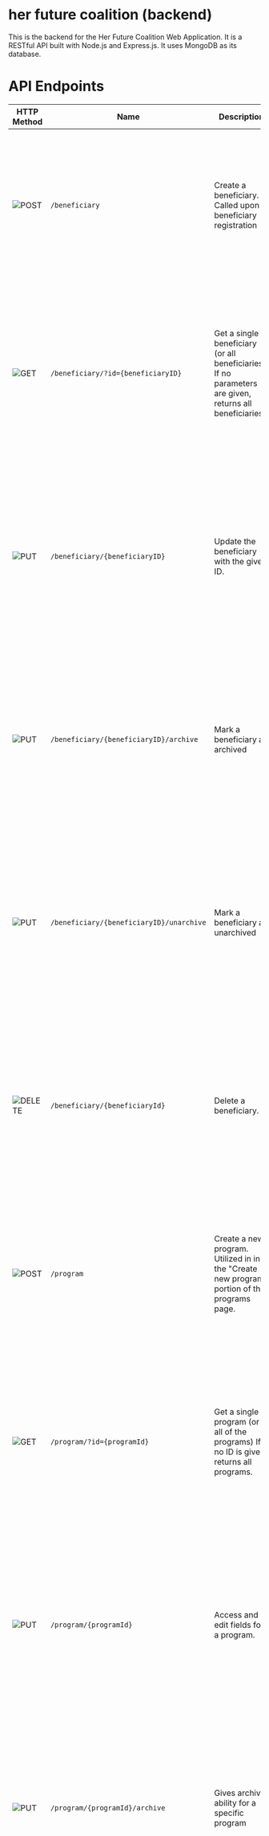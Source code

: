 # her future coalition (backend)

This is the backend for the Her Future Coalition Web Application. It is a RESTful API built with Node.js and Express.js. It uses MongoDB as its database.

# API Endpoints

| HTTP Method                                         | Name                                     | Description                                                                                                          | Parameters                                                                                                                                   | Responses                                                                                                                                                                                                                                 |
| --------------------------------------------------- | ---------------------------------------- | -------------------------------------------------------------------------------------------------------------------- | -------------------------------------------------------------------------------------------------------------------------------------------- | ----------------------------------------------------------------------------------------------------------------------------------------------------------------------------------------------------------------------------------------- |
| ![POST](https://img.shields.io/badge/-POST-green)   | `/beneficiary`                           | Create a beneficiary. Called upon at beneficiary registration                                                        | ...all beneficiary fields                                                                                                                    | [`201`] Successful beneficiary creation. <br> [`400`] Bad request. <br> [`401`] Unauthorized. idk who u r. <br> [`403`] Forbidden. ik who u r...nice try ;). <br> [`500`] Internal server error.                                          |
| ![GET](https://img.shields.io/badge/-GET-blue)      | `/beneficiary/?id={beneficiaryID}`       | Get a single beneficiary (or all beneficiaries). If no parameters are given, returns all beneficiaries.              | `beneficiaryId` (Object ID) - The MongoDB-generated UUID (`_id`) attached to the target beneficiary. <br><br> ...all new beneficiary fields. | [`200`] - Successful beneficiary retrieval. <br> [`400`] Bad request. <br> [`401`] Unauthorized. idk who u r. <br> [`403`] Forbidden. ik who u r...nice try ;). <br> [`404`] - beneficiary not found. <br> [`500`] Internal server error. |
| ![PUT](https://img.shields.io/badge/-PUT-orange)    | `/beneficiary/{beneficiaryID}`           | Update the beneficiary with the given ID.                                                                            | `beneficiaryId` (Object ID) - The MongoDB-generated UUID (`_id`) attached to the target beneficiary. <br><br> ...all new beneficiary fields. | [`200`] - Successful beneficiary update. <br> [`400`] Bad request. <br> [`401`] Unauthorized. idk who u r. <br> [`403`] Forbidden. ik who u r...nice try ;). <br> [`404`] - beneficiary not found. <br> [`500`] Internal server error.    |
| ![PUT](https://img.shields.io/badge/-PUT-orange)    | `/beneficiary/{beneficiaryID}/archive`   | Mark a beneficiary as archived                                                                                       | `beneficiaryId` (Object ID) - The MongoDB-generated UUID (`_id`) attached to the target beneficiary. <br><br> ...all new beneficiary fields. | [`200`] - Successful beneficiary update. <br> [`400`] Bad request. <br> [`401`] Unauthorized. idk who u r. <br> [`403`] Forbidden. ik who u r...nice try ;). <br> [`404`] - beneficiary not found. <br> [`500`] Internal server error.    |
| ![PUT](https://img.shields.io/badge/-PUT-orange)    | `/beneficiary/{beneficiaryID}/unarchive` | Mark a beneficiary as unarchived                                                                                     | `beneficiaryId` (Object ID) - The MongoDB-generated UUID (`_id`) attached to the target beneficiary. <br><br> ...all new beneficiary fields. | [`200`] - Successful beneficiary update. <br> [`400`] Bad request. <br> [`401`] Unauthorized. idk who u r. <br> [`403`] Forbidden. ik who u r...nice try ;). <br> [`404`] - beneficiary not found. <br> [`500`] Internal server error.    |
| ![DELETE](https://img.shields.io/badge/-DELETE-red) | `/beneficiary/{beneficiaryId}`           | Delete a beneficiary.                                                                                                | `beneficiaryId` (Object ID) - The MongoDB-generated UUID (`_id`) attached to the target beneficiary.                                         | [`200`] - Successful beneficiary deletion. <br> [`400`] Bad request. <br> [`401`] Unauthorized. idk who u r. <br> [`403`] Forbidden. ik who u r...nice try ;). <br> [`404`] - beneficiary not found. <br> [`500`] Internal server error.  |
| ![POST](https://img.shields.io/badge/-POST-green)   | `/program`                               | Create a new program. Utilized in in the "Create new program" portion of the programs page.                          | ...all program fields                                                                                                                        | [`201`] - Successful program creation. <br> [`400`] Bad request. <br> [`401`] Unauthorized. idk who u r. <br> [`403`] Forbidden. ik who u r...nice try ;). <br> [`500`] Internal server error.                                            |
| ![GET](https://img.shields.io/badge/-GET-blue)      | `/program/?id={programId}`               | Get a single program (or all of the programs) If no ID is given, returns all programs.                               | `id` (Object ID) - The MongoDB-generated UUID (`_id`) attached to the target program.                                                        | [`200`] - Successful program retrieval. <br> [`400`] Bad request. <br> [`401`] Unauthorized. idk who u r. <br> [`403`] Forbidden. ik who u r...nice try ;). <br> [`404`] - program not found. <br> [`500`] Internal server error.         |
| ![PUT](https://img.shields.io/badge/-PUT-orange)    | `/program/{programId}`                   | Access and edit fields for a program.                                                                                | `programId` (Object ID) - The MongoDB-generated UUID (`_id`) attached to the target program. <br><br> ...all new program fields.             | [`200`] - Successful program update. <br> [`400`] Bad request. <br> [`401`] Unauthorized. idk who u r. <br> [`403`] Forbidden. ik who u r...nice try ;). <br> [`404`] - program not found. <br> [`500`] Internal server error.            |
| ![PUT](https://img.shields.io/badge/-PUT-orange)    | `/program/{programId}/archive`           | Gives archive ability for a specific program                                                                         | `programId` (Object ID) - The MongoDB-generated UUID (`_id`) attached to the target program. <br><br> ...all new program fields.             | [`200`] - Successful program update. <br> [`400`] Bad request. <br> [`401`] Unauthorized. idk who u r. <br> [`403`] Forbidden. ik who u r...nice try ;). <br> [`404`] - program not found. <br> [`500`] Internal server error.            |
| ![PUT](https://img.shields.io/badge/-PUT-orange)    | `/program/{programId}/attendance`        | Gives access to attendance field for a specific program to edit                                                      | `programId` (Object ID) - The MongoDB-generated UUID (`_id`) attached to the target program. <br><br> ...all new program fields.             | [`200`] - Successful program update. <br> [`400`] Bad request. <br> [`401`] Unauthorized. idk who u r. <br> [`403`] Forbidden. ik who u r...nice try ;). <br> [`404`] - program not found. <br> [`500`] Internal server error.            |
| ![DELETE](https://img.shields.io/badge/-DELETE-red) | `/program/{programId}`                   | Delete a program. Called when the delete button is clicked for a single program. Different from archiving a program. | `programId` (Object ID) - The MongoDB-generated UUID (`_id`) attached to the target program.                                                 | [`200`] - Successful program deletion. <br> [`400`] Bad request. <br> [`401`] Unauthorized. idk who u r. <br> [`403`] Forbidden. ik who u r...nice try ;). <br> [`404`] - program not found. <br> [`500`] Internal server error.          |
| ![POST](https://img.shields.io/badge/-POST-green)   | `/workshop`                              | Create a workshop. Called when new workshops should be added to the database.                                        | ...all workshop fields                                                                                                                       | [`201`] - Successful workshop creation. <br> [`400`] Bad request. <br> [`401`] Unauthorized. idk who u r. <br> [`403`] Forbidden. ik who u r...nice try ;). <br> [`500`] Internal server error.                                           |
| ![GET](https://img.shields.io/badge/-GET-blue)      | `/workshop/?id={workshopId}`             | Get a single workshop (or all workshop). If no ID is given, returns all workshops.                                   | `workshopId` (Object ID) - The MongoDB-generated UUID (`_id`) attached to the target workshop. (optional)                                    | [`200`] - Successful workshop retrieval. <br> [`400`] Bad request. <br> [`401`] Unauthorized. idk who u r. <br> [`403`] Forbidden. ik who u r...nice try ;). <br> [`404`] - Workshop not found. <br> [`500`] Internal server error.       |
| ![PUT](https://img.shields.io/badge/-PUT-orange)    | `/workshop/{workshopId}`                 | Edit fields for a workshop                                                                                           | `workshopId` (Object ID) - The MongoDB-generated UUID (`_id`) attached to the target workshop. <br><br> ...all new workshop feilds.          | [`200`] - Successful workshop update. <br> [`400`] Bad request. <br> [`401`] Unauthorized. idk who u r. <br> [`403`] Forbidden. ik who u r...nice try ;). <br> [`404`] - Workshop not found. <br> [`500`] Internal server error.          |
| ![PUT](https://img.shields.io/badge/-PUT-orange)    | `/workshop/{workshopId}/archive`         | Gives archive ability for a specific program                                                                         | `workshopId` (Object ID) - The MongoDB-generated UUID (`_id`) attached to the target program. <br><br> ...all new program fields.            | [`200`] - Successful program update. <br> [`400`] Bad request. <br> [`401`] Unauthorized. idk who u r. <br> [`403`] Forbidden. ik who u r...nice try ;). <br> [`404`] - program not found. <br> [`500`] Internal server error.            |
| ![DELETE](https://img.shields.io/badge/-DELETE-red) | `/workshop/{workshopId}`                 | Delete a workshop.                                                                                                   | `workshopId` (Object ID) - The MongoDB-generated UUID (`_id`) attached to the target workshop.                                               | [`200`] - Successful workshop deletion. <br> [`400`] Bad request. <br> [`401`] Unauthorized. idk who u r. <br> [`403`] Forbidden. ik who u r...nice try ;). <br> [`404`] - Workshop not found. <br> [`500`] Internal server error.        |
| ![POST](https://img.shields.io/badge/-POST-green)   | `/user`                                  | Create a user. Called when new user should be added to the database.                                                 | ...all user fields                                                                                                                           | [`201`] - Successful user creation. <br> [`400`] Bad request. <br> [`401`] Unauthorized. idk who u r. <br> [`403`] Forbidden. ik who u r...nice try ;). <br> [`500`] Internal server error.                                               |
| ![GET](https://img.shields.io/badge/-GET-blue)      | `/user/?id={userId}`                     | Get a single user (or all users). If no ID is given, returns all users.                                              | `userId` (Object ID) - The MongoDB-generated UUID (`_id`) attached to the target user. (optional)                                            | [`200`] - Successful workshop retrieval. <br> [`400`] Bad request. <br> [`401`] Unauthorized. idk who u r. <br> [`403`] Forbidden. ik who u r...nice try ;). <br> [`404`] - User not found. <br> [`500`] Internal server error.           |
| ![PUT](https://img.shields.io/badge/-PUT-orange)    | `/user/{userId}`                         | Edit fields for a workshop                                                                                           | `userId` (Object ID) - The MongoDB-generated UUID (`_id`) attached to the target workshop. <br><br> ...all new workshop feilds.              | [`200`] - Successful user update. <br> [`400`] Bad request. <br> [`401`] Unauthorized. idk who u r. <br> [`403`] Forbidden. ik who u r...nice try ;). <br> [`404`] - Workshop not found. <br> [`500`] Internal server error.              |
| ![DELETE](https://img.shields.io/badge/-DELETE-red) | `/user/{userId}`                         | Delete a user.                                                                                                       | `userId` (Object ID) - The MongoDB-generated UUID (`_id`) attached to the target user.                                                       | [`200`] - Successful user deletion. <br> [`400`] Bad request. <br> [`401`] Unauthorized. idk who u r. <br> [`403`] Forbidden. ik who u r...nice try ;). <br> [`404`] - User not found. <br> [`500`] Internal server error.                |
| ![POST](https://img.shields.io/badge/-POST-green)   | `/assessment`                            | Create an assessment. Called when new assessment should be added to the database.                                    | ...all assessment fields                                                                                                                     | [`201`] - Successful assessment creation. <br> [`400`] Bad request. <br> [`401`] Unauthorized. idk who u r. <br> [`403`] Forbidden. ik who u r...nice try ;). <br> [`500`] Internal server error.                                         |
| ![GET](https://img.shields.io/badge/-GET-blue)      | `/assessment/?id={assessmentId}`         | Get a single assessment (or all assessments). If no ID is given, returns all assessments.                            | `assessmentId` (Object ID) - The MongoDB-generated UUID (`_id`) attached to the target workshop. (optional)                                  | [`200`] - Successful assessment retrieval. <br> [`400`] Bad request. <br> [`401`] Unauthorized. idk who u r. <br> [`403`] Forbidden. ik who u r...nice try ;). <br> [`404`] - Assessment not found. <br> [`500`] Internal server error.   |
| ![PUT](https://img.shields.io/badge/-PUT-orange)    | `/assessment/{assessmentId}`             | Edit fields for an assessment                                                                                        | `assessmentId` (Object ID) - The MongoDB-generated UUID (`_id`) attached to the target assessment. <br><br> ...all new assessment feilds.    | [`200`] - Successful assessment update. <br> [`400`] Bad request. <br> [`401`] Unauthorized. idk who u r. <br> [`403`] Forbidden. ik who u r...nice try ;). <br> [`404`] - assessment not found. <br> [`500`] Internal server error.      |
| ![DELETE](https://img.shields.io/badge/-DELETE-red) | `/assessment/{assessmentId}`             | Delete an assessment.                                                                                                | `assessmentId` (Object ID) - The MongoDB-generated UUID (`_id`) attached to the target assessment.                                           | [`200`] - Successful assessment deletion. <br> [`400`] Bad request. <br> [`401`] Unauthorized. idk who u r. <br> [`403`] Forbidden. ik who u r...nice try ;). <br> [`404`] - assessment not found. <br> [`500`] Internal server error.    |
